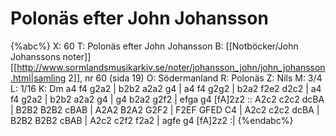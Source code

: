 # Polonäs efter John Johansson

{%abc%}
X: 60
T: Polonäs efter John Johansson
B: [[Notböcker/John Johanssons noter]] [[http://www.sormlandsmusikarkiv.se/noter/johansson_john/john_johansson.html|samling 2]], nr 60 (sida 19)
O: Södermanland
R: Polonäs
Z: Nils
M: 3/4
L: 1/16
K: Dm
a4 f4 g2a2 | b2b2 a2a2 g4 | a4 f4 g2g2 | b2a2 f2e2 d2c2 |
a4 f4 g2a2 | b2b2 a2a2 g4 | g4 b2a2 g2f2 | efga g4 [fA]2z2 ::
A2c2 c2c2 dcBA | B2B2 B2B2 cBAB | A2A2 B2A2 G2F2 | F2EF GFED C4 |
A2c2 c2c2 dcBA | B2B2 B2B2 cBAB | A2c2 c2f2 f2a2 | agfe g4 [fA]2z2 :|
{%endabc%}
